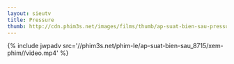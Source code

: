 ```yaml
---
layout: sieutv
title: Pressure
thumb: http://cdn.phim3s.net/images/films/thumb/ap-suat-bien-sau-pressure-2015.jpg
---
```

{% include jwpadv src='//phim3s.net/phim-le/ap-suat-bien-sau_8715/xem-phim//video.mp4' %}